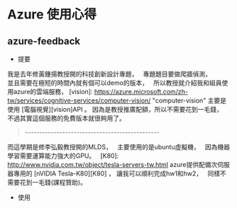 # Azure 使用心得  
## azure-feedback
* 提要    

我是去年修黃鍾揚教授開的科技創新設計專題，  
專題題目要做爬牆偵測，  
並且需要在極短的時間內就有個可以demo的版本，  
所以教授就介紹我和組員使用azure的雲端服務，
[vision]: https://azure.microsoft.com/zh-tw/services/cognitive-services/computer-vision/  "computer-vision"
主要是使用 [電腦視覺][vision]API 。 
因為是教授推廣配額，所以不需要花到一毛錢，   
不過其實這個服務的免費版本就很夠用了。  
> -----------------------------------------------      

而這學期是修李弘毅教授開的MLDS，  
主要使用的是ubuntu虛擬機，  
因為機器學習需要運算能力強大的GPU。  
[K80]: http://www.nvidia.com.tw/object/tesla-servers-tw.html
azure提供配備次伺服器專用的 [nVIDIA Tesla-K80][K80] ，
讓我可以順利完成hw1和hw2，   
同樣不需要花到一毛錢(課程贊助)。

* 使用


